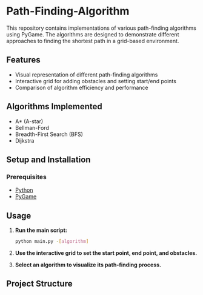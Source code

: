 # Path-Finding-Algorithm

This repository contains implementations of various path-finding algorithms using PyGame. The algorithms are designed to demonstrate different approaches to finding the shortest path in a grid-based environment.

## Features

- Visual representation of different path-finding algorithms
- Interactive grid for adding obstacles and setting start/end points
- Comparison of algorithm efficiency and performance

## Algorithms Implemented

- A* (A-star)
- Bellman-Ford
- Breadth-First Search (BFS)
- Dijkstra

## Setup and Installation

### Prerequisites

- [Python](https://www.python.org/downloads/)
- [PyGame](https://www.pygame.org/download.shtml)


## Usage

1. **Run the main script:**

    ```sh
    python main.py -[algorithm]
    ```

2. **Use the interactive grid to set the start point, end point, and obstacles.**

3. **Select an algorithm to visualize its path-finding process.**

## Project Structure



